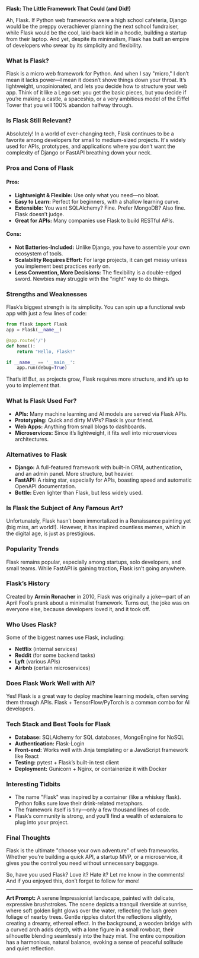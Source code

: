 **Flask: The Little Framework That Could (and Did!)**

Ah, Flask. If Python web frameworks were a high school cafeteria, Django would be the preppy overachiever planning the next school fundraiser, while Flask would be the cool, laid-back kid in a hoodie, building a startup from their laptop. And yet, despite its minimalism, Flask has built an empire of developers who swear by its simplicity and flexibility.

### What Is Flask?

Flask is a micro web framework for Python. And when I say "micro," I don’t mean it lacks power—I mean it doesn’t shove things down your throat. It’s lightweight, unopinionated, and lets you decide how to structure your web app. Think of it like a Lego set: you get the basic pieces, but you decide if you’re making a castle, a spaceship, or a very ambitious model of the Eiffel Tower that you will 100% abandon halfway through.

### Is Flask Still Relevant?

Absolutely! In a world of ever-changing tech, Flask continues to be a favorite among developers for small to medium-sized projects. It's widely used for APIs, prototypes, and applications where you don’t want the complexity of Django or FastAPI breathing down your neck.

### Pros and Cons of Flask

#### **Pros:**
- **Lightweight & Flexible:** Use only what you need—no bloat.
- **Easy to Learn:** Perfect for beginners, with a shallow learning curve.
- **Extensible:** You want SQLAlchemy? Fine. Prefer MongoDB? Also fine. Flask doesn’t judge.
- **Great for APIs:** Many companies use Flask to build RESTful APIs.

#### **Cons:**
- **Not Batteries-Included:** Unlike Django, you have to assemble your own ecosystem of tools.
- **Scalability Requires Effort:** For large projects, it can get messy unless you implement best practices early on.
- **Less Convention, More Decisions:** The flexibility is a double-edged sword. Newbies may struggle with the "right" way to do things.

### Strengths and Weaknesses

Flask’s biggest strength is its simplicity. You can spin up a functional web app with just a few lines of code:

```python
from flask import Flask
app = Flask(__name__)

@app.route('/')
def home():
    return "Hello, Flask!"

if __name__ == '__main__':
    app.run(debug=True)
```

That’s it! But, as projects grow, Flask requires more structure, and it’s up to you to implement that.

### What Is Flask Used For?

- **APIs:** Many machine learning and AI models are served via Flask APIs.
- **Prototyping:** Quick and dirty MVPs? Flask is your friend.
- **Web Apps:** Anything from small blogs to dashboards.
- **Microservices:** Since it’s lightweight, it fits well into microservices architectures.

### Alternatives to Flask

- **Django:** A full-featured framework with built-in ORM, authentication, and an admin panel. More structure, but heavier.
- **FastAPI:** A rising star, especially for APIs, boasting speed and automatic OpenAPI documentation.
- **Bottle:** Even lighter than Flask, but less widely used.

### Is Flask the Subject of Any Famous Art?

Unfortunately, Flask hasn’t been immortalized in a Renaissance painting yet (big miss, art world!). However, it has inspired countless memes, which in the digital age, is just as prestigious.

### Popularity Trends

Flask remains popular, especially among startups, solo developers, and small teams. While FastAPI is gaining traction, Flask isn’t going anywhere.

### Flask’s History

Created by **Armin Ronacher** in 2010, Flask was originally a joke—part of an April Fool’s prank about a minimalist framework. Turns out, the joke was on everyone else, because developers loved it, and it took off.

### Who Uses Flask?

Some of the biggest names use Flask, including:
- **Netflix** (internal services)
- **Reddit** (for some backend tasks)
- **Lyft** (various APIs)
- **Airbnb** (certain microservices)

### Does Flask Work Well with AI?

Yes! Flask is a great way to deploy machine learning models, often serving them through APIs. Flask + TensorFlow/PyTorch is a common combo for AI developers.

### Tech Stack and Best Tools for Flask

- **Database:** SQLAlchemy for SQL databases, MongoEngine for NoSQL
- **Authentication:** Flask-Login
- **Front-end:** Works well with Jinja templating or a JavaScript framework like React
- **Testing:** pytest + Flask’s built-in test client
- **Deployment:** Gunicorn + Nginx, or containerize it with Docker

### Interesting Tidbits

- The name "Flask" was inspired by a container (like a whiskey flask). Python folks sure love their drink-related metaphors.
- The framework itself is tiny—only a few thousand lines of code.
- Flask’s community is strong, and you’ll find a wealth of extensions to plug into your project.

### Final Thoughts

Flask is the ultimate "choose your own adventure" of web frameworks. Whether you’re building a quick API, a startup MVP, or a microservice, it gives you the control you need without unnecessary baggage.

So, have you used Flask? Love it? Hate it? Let me know in the comments! And if you enjoyed this, don’t forget to follow for more!

---

**Art Prompt:**
A serene Impressionist landscape, painted with delicate, expressive brushstrokes. The scene depicts a tranquil riverside at sunrise, where soft golden light glows over the water, reflecting the lush green foliage of nearby trees. Gentle ripples distort the reflections slightly, creating a dreamy, ethereal effect. In the background, a wooden bridge with a curved arch adds depth, with a lone figure in a small rowboat, their silhouette blending seamlessly into the hazy mist. The entire composition has a harmonious, natural balance, evoking a sense of peaceful solitude and quiet reflection.

